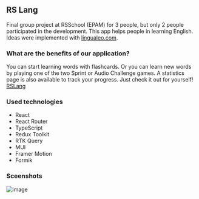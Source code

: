 ## RS Lang

Final group project at RSSchool (EPAM) for 3 people, but only 2 people participated in the development. This app helps people in learning English. Ideas were implemented with [lingualeo.com](https://lingualeo.com/).

### What are the benefits of our application?
You can start learning words with flashcards. Or you can learn new words by playing one of the two Sprint or Audio Challenge games. A statistics page is also available to track your progress. Just check it out for yourself! [RSLang](https://dixrom.github.io/rslang/#/)

### Used technologies
 - React 
 - React Router
 - TypeScript 
 - Redux Toolkit 
 - RTK Query
 - MUI 
 - Framer Motion
 - Formik

### Sceenshots
![image](https://cdn.discordapp.com/attachments/574907131363590174/1016438697786363924/unknown.png)
